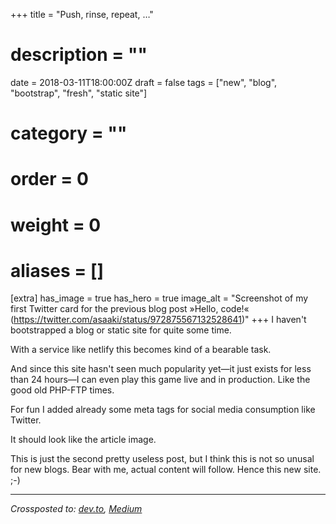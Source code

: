 +++
title = "Push, rinse, repeat, …"
# description = ""
date = 2018-03-11T18:00:00Z
draft = false
tags = ["new", "blog", "bootstrap", "fresh", "static site"]
# category = ""
# order = 0
# weight = 0
# aliases = []
[extra]
has_image = true
has_hero = true
image_alt = "Screenshot of my first Twitter card for the previous blog post »Hello, code!« (https://twitter.com/asaaki/status/972875567132528641)"
+++
I haven't bootstrapped a blog or static site for quite some time.

<!-- more -->

With a service like netlify this becomes kind of a bearable task.

And since this site hasn't seen much popularity yet—it just exists for less than 24 hours—I can even play this game live and in production.
Like the good old PHP-FTP times.

For fun I added already some meta tags for social media consumption like Twitter.

It should look like the article image.

This is just the second pretty useless post, but I think this is not so unusal for new blogs.
Bear with me, actual content will follow. Hence this new site. ;-)

---

_Crossposted to: [dev.to](https://dev.to/asaaki/push-rinse-repeat---16jo), [Medium](https://medium.com/markentier-tech/push-rinse-repeat-1e277fa35942)_
